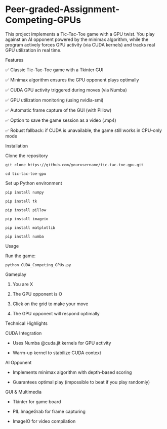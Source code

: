 # Peer-graded-Assignment-Competing-GPUs
 This project implements a Tic-Tac-Toe game with a GPU twist. You play against an AI opponent powered by the minimax algorithm, while the program actively forces GPU activity (via CUDA kernels) and tracks real GPU utilization in real time. 

Features

✅ Classic Tic-Tac-Toe game with a Tkinter GUI

✅ Minimax algorithm ensures the GPU opponent plays optimally

✅ CUDA GPU activity triggered during moves (via Numba)

✅ GPU utilization monitoring (using nvidia-smi)

✅ Automatic frame capture of the GUI (with Pillow)

✅ Option to save the game session as a video (.mp4)

✅ Robust fallback: if CUDA is unavailable, the game still works in CPU-only mode


Installation

Clone the repository
```
git clone https://github.com/yourusername/tic-tac-toe-gpu.git

cd tic-tac-toe-gpu
```

Set up Python environment

```
pip install numpy

pip install tk

pip install pillow

pip install imageio

pip install matplotlib

pip install numba
```

Usage

Run the game:

```
python CUDA_Competing_GPUs.py
```

Gameplay

1) You are X

2) The GPU opponent is O

3) Click on the grid to make your move

4) The GPU opponent will respond optimally


Technical Highlights

CUDA Integration

* Uses Numba @cuda.jit kernels for GPU activity

* Warm-up kernel to stabilize CUDA context

AI Opponent

* Implements minimax algorithm with depth-based scoring

* Guarantees optimal play (impossible to beat if you play randomly)

GUI & Multimedia

* Tkinter for game board

* PIL.ImageGrab for frame capturing

* ImageIO for video compilation
